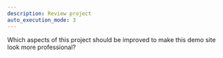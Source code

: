 ```yaml
---
description: Review project
auto_execution_mode: 3
---
```


Which aspects of this project should be improved to make this demo site look more professional?
